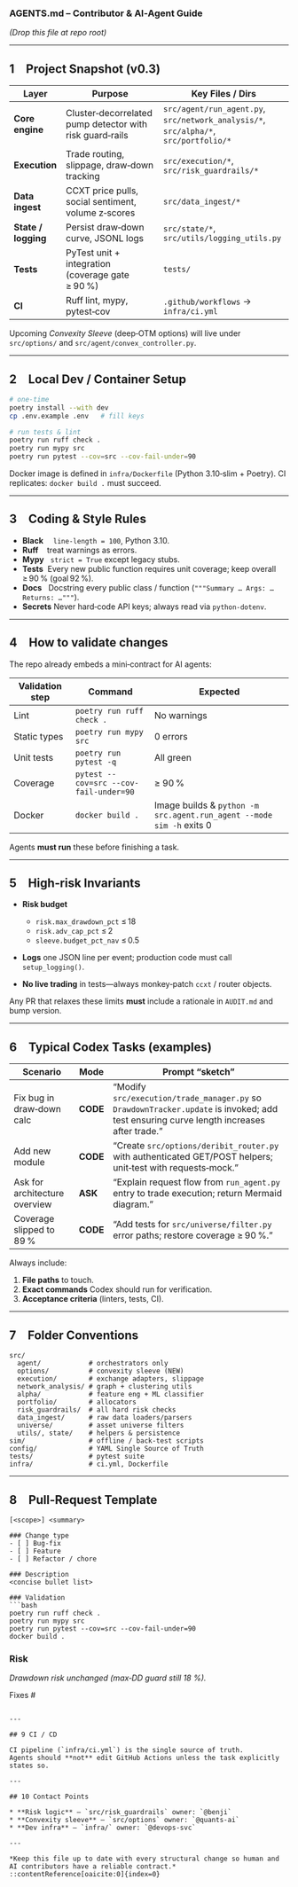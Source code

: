 ### **AGENTS.md** – Contributor & AI‑Agent Guide

*(Drop this file at repo root)*

---

## 1 Project Snapshot (v0.3)

| Layer               | Purpose                                                  | Key Files / Dirs                                                                     |
| ------------------- | -------------------------------------------------------- | ------------------------------------------------------------------------------------ |
| **Core engine**     | Cluster‑decorrelated pump detector with risk guard‑rails | `src/agent/run_agent.py`, `src/network_analysis/*`, `src/alpha/*`, `src/portfolio/*` |
| **Execution**       | Trade routing, slippage, draw‑down tracking              | `src/execution/*`, `src/risk_guardrails/*`                                           |
| **Data ingest**     | CCXT price pulls, social sentiment, volume z‑scores      | `src/data_ingest/*`                                                                  |
| **State / logging** | Persist draw‑down curve, JSONL logs                      | `src/state/*`, `src/utils/logging_utils.py`                                          |
| **Tests**           | PyTest unit + integration (coverage gate ≥ 90 %)         | `tests/`                                                                             |
| **CI**              | Ruff lint, mypy, pytest‑cov                              | `.github/workflows` → `infra/ci.yml`                                                 |

Upcoming *Convexity Sleeve* (deep‑OTM options) will live under `src/options/` and `src/agent/convex_controller.py`.

---

## 2 Local Dev / Container Setup

```bash
# one‑time
poetry install --with dev
cp .env.example .env   # fill keys

# run tests & lint
poetry run ruff check .
poetry run mypy src
poetry run pytest --cov=src --cov-fail-under=90
```

Docker image is defined in `infra/Dockerfile` (Python 3.10‑slim + Poetry).
CI replicates: `docker build .` must succeed.

---

## 3 Coding & Style Rules

* **Black**  `line‑length = 100`, Python 3.10.
* **Ruff**    treat warnings as errors.
* **Mypy**   `strict = True` except legacy stubs.
* **Tests**  Every new public function requires unit coverage; keep overall ≥ 90 % (goal 92 %).
* **Docs**   Docstring every public class / function (`"""Summary … Args: … Returns: …"""`).
* **Secrets** Never hard‑code API keys; always read via `python‑dotenv`.

---

## 4 How to validate changes

The repo already embeds a mini‑contract for AI agents:

| Validation step | Command                                | Expected                                                             |
| --------------- | -------------------------------------- | -------------------------------------------------------------------- |
| Lint            | `poetry run ruff check .`              | No warnings                                                          |
| Static types    | `poetry run mypy src`                  | 0 errors                                                             |
| Unit tests      | `poetry run pytest -q`                 | All green                                                            |
| Coverage        | `pytest --cov=src --cov-fail-under=90` | ≥ 90 %                                                               |
| Docker          | `docker build .`                       | Image builds & `python -m src.agent.run_agent --mode sim -h` exits 0 |

Agents **must run** these before finishing a task.

---

## 5 High‑risk Invariants

* **Risk budget**

  * `risk.max_drawdown_pct` ≤ 18
  * `risk.adv_cap_pct` ≤ 2
  * `sleeve.budget_pct_nav` ≤ 0.5
* **Logs** one JSON line per event; production code must call `setup_logging()`.
* **No live trading** in tests—always monkey‑patch `ccxt` / router objects.

Any PR that relaxes these limits **must** include a rationale in `AUDIT.md` and bump version.

---

## 6 Typical Codex Tasks (examples)

| Scenario                      | Mode     | Prompt “sketch”                                                                                                                         |
| ----------------------------- | -------- | --------------------------------------------------------------------------------------------------------------------------------------- |
| Fix bug in draw‑down calc     | **CODE** | “Modify `src/execution/trade_manager.py` so `DrawdownTracker.update` is invoked; add test ensuring curve length increases after trade.” |
| Add new module                | **CODE** | “Create `src/options/deribit_router.py` with authenticated GET/POST helpers; unit‑test with requests‑mock.”                             |
| Ask for architecture overview | **ASK**  | “Explain request flow from `run_agent.py` entry to trade execution; return Mermaid diagram.”                                            |
| Coverage slipped to 89 %      | **CODE** | “Add tests for `src/universe/filter.py` error paths; restore coverage ≥ 90 %.”                                                          |

Always include:

1. **File paths** to touch.
2. **Exact commands** Codex should run for verification.
3. **Acceptance criteria** (linters, tests, CI).

---

## 7 Folder Conventions

```
src/
  agent/            # orchestrators only
  options/          # convexity sleeve (NEW)
  execution/        # exchange adapters, slippage
  network_analysis/ # graph + clustering utils
  alpha/            # feature eng + ML classifier
  portfolio/        # allocators
  risk_guardrails/  # all hard risk checks
  data_ingest/      # raw data loaders/parsers
  universe/         # asset universe filters
  utils/, state/    # helpers & persistence
sim/                # offline / back‑test scripts
config/             # YAML Single Source of Truth
tests/              # pytest suite
infra/              # ci.yml, Dockerfile
```

---

## 8 Pull‑Request Template

````
[<scope>] <summary>

### Change type
- [ ] Bug‑fix
- [ ] Feature
- [ ] Refactor / chore

### Description
<concise bullet list>

### Validation
```bash
poetry run ruff check .
poetry run mypy src
poetry run pytest --cov=src --cov-fail-under=90
docker build .
````

### Risk

*Drawdown risk unchanged (max‑DD guard still 18 %).*

Fixes #

```

---

## 9 CI / CD

CI pipeline (`infra/ci.yml`) is the single source of truth.  
Agents should **not** edit GitHub Actions unless the task explicitly states so.

---

## 10 Contact Points

* **Risk logic** – `src/risk_guardrails` owner: `@benji`  
* **Convexity sleeve** – `src/options` owner: `@quants-ai`  
* **Dev infra** – `infra/` owner: `@devops‑svc`

---

*Keep this file up to date with every structural change so human and AI contributors have a reliable contract.*
::contentReference[oaicite:0]{index=0}
```
